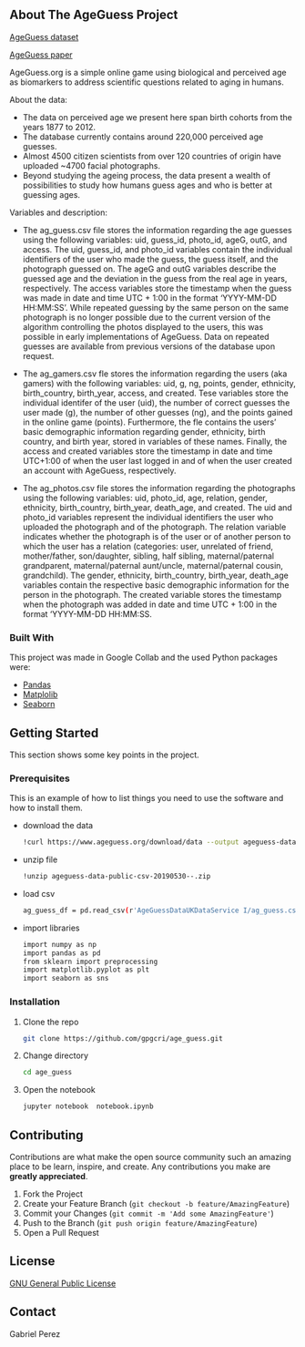 ## About The AgeGuess Project

[AgeGuess dataset](https://www.ageguess.org/download)

[AgeGuess paper](https://www.nature.com/articles/s41597-019-0245-9.pdf)

AgeGuess.org is a simple online game using biological and perceived age as biomarkers to address scientific questions related to aging in humans.

About the data:
* The data on perceived age we present here span birth cohorts from the years 1877 to 2012. 
* The database currently contains around 220,000 perceived age guesses. 
* Almost 4500 citizen scientists from over 120 countries of origin have uploaded ~4700 facial photographs. 
* Beyond studying the ageing process, the data present a wealth of possibilities to study how humans guess ages and who is better at guessing ages.

Variables and description:
* The ag_guess.csv file stores the information regarding the age guesses using the following variables: uid, guess_id, photo_id, ageG, outG, and access. The uid, guess_id, and photo_id variables contain the individual identifiers of the user who made the guess, the guess itself, and the photograph guessed on. The ageG and outG variables describe the guessed age and the deviation in the guess from the real age in years, respectively. The access variables store the timestamp when the guess was made in date and time UTC + 1:00 in the format ‘YYYY-MM-DD HH:MM:SS’. While repeated guessing by the same person on the same photograph is no longer possible due to the current version of the algorithm controlling the photos displayed to the users, this was possible in early implementations of AgeGuess. Data on repeated guesses are available from previous versions of the database upon request.

* The ag_gamers.csv fle stores the information regarding the users (aka gamers) with the following variables: uid, g, ng, points, gender, ethnicity, birth_country, birth_year, access, and created. Tese variables store the individual identifer of the user (uid), the number of correct guesses the user made (g), the number of other guesses (ng), and the points gained in the online game (points). Furthermore, the fle contains the users’ basic demographic information regarding gender, ethnicity, birth country, and birth year, stored in variables of these names. Finally, the access and created variables store the timestamp in date and time UTC+1:00 of when the user last logged in and of when the user created an account with AgeGuess, respectively.

* The ag_photos.csv file stores the information regarding the photographs using the following variables: uid, photo_id, age, relation, gender, ethnicity, birth_country, birth_year, death_age, and created. The uid and photo_id variables represent the individual identifiers the user who uploaded the photograph and of the photograph. The relation variable indicates whether the photograph is of the user or of another person to which the user has a relation (categories: user, unrelated of friend, mother/father, son/daughter, sibling, half sibling, maternal/paternal grandparent, maternal/paternal aunt/uncle, maternal/paternal cousin, grandchild). The gender, ethnicity, birth_country, birth_year, death_age variables contain the respective basic demographic information for the person in the photograph. The created variable stores the timestamp when the photograph was added in date and time UTC + 1:00 in the format ‘YYYY-MM-DD HH:MM:SS.

### Built With

This project was made in Google Collab and the used Python packages were:
* [Pandas](https://pandas.pydata.org/pandas-docs/stable/index.html)
* [Matplolib](https://matplotlib.org/stable/index.html)
* [Seaborn](https://seaborn.pydata.org/)


## Getting Started

This section shows some key points in the project.

### Prerequisites

This is an example of how to list things you need to use the software and how to install them.
* download the data
  ```sh
  !curl https://www.ageguess.org/download/data --output ageguess-data-public-csv-20190530--.zip
  ```
* unzip file
  ```sh
  !unzip ageguess-data-public-csv-20190530--.zip
  ```
* load csv
  ```sh
  ag_guess_df = pd.read_csv(r'AgeGuessDataUKDataService I/ag_guess.csv')
  ```
* import libraries
  ```sh
  import numpy as np 
  import pandas as pd 
  from sklearn import preprocessing
  import matplotlib.pyplot as plt 
  import seaborn as sns
  ```
### Installation

1. Clone the repo
   ```sh
   git clone https://github.com/gpgcri/age_guess.git
   ```
2. Change directory
   ```sh
   cd age_guess
   ```
3. Open the notebook
   ```sh
   jupyter notebook  notebook.ipynb
   ```

## Contributing

Contributions are what make the open source community such an amazing place to be learn, inspire, and create. Any contributions you make are **greatly appreciated**.

1. Fork the Project
2. Create your Feature Branch (`git checkout -b feature/AmazingFeature`)
3. Commit your Changes (`git commit -m 'Add some AmazingFeature'`)
4. Push to the Branch (`git push origin feature/AmazingFeature`)
5. Open a Pull Request


## License

[GNU General Public License](https://www.gnu.org/licenses/gpl-3.0.en.html#:~:text=%20GNU%20General%20Public%20License%20%201%20GNU,%20...%20To%20%E2%80%9Cmodify%E2%80%9D%20a%20work...%20More%20)


## Contact

Gabriel Perez
